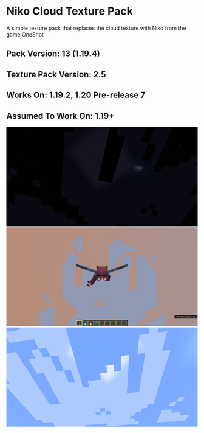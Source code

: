 # Niko Cloud Texture Pack

A simple texture pack that replaces the cloud texture with Niko from the game OneShot

## Pack Version: 13 (1.19.4)
## Texture Pack Version: 2.5
## Works On: 1.19.2, 1.20 Pre-release 7 
## Assumed To Work On: 1.19+

![niko cloud at night](https://raw.githubusercontent.com/LordCatIII/niko-cloud/main/showcase%20images/niko%20at%20night%20niko-cloud.png)
![niko cloud with a player wearing an elytra flying towards the camera](https://raw.githubusercontent.com/LordCatIII/niko-cloud/main/showcase%20images/flying%20into%20the%20sunset%20niko%20niko-cloud.png)
![niko cloud at day](https://raw.githubusercontent.com/LordCatIII/niko-cloud/main/showcase%20images/day%20niko%20niko-cloud.png)
